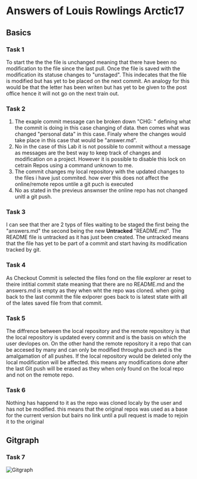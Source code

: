 # Answers of Louis Rowlings Arctic17 

## Basics
### Task 1
To start the the the file is unchanged meaning that there have been no modification to the file since the last pull. 
Once the file is saved with the modification its statuse changes to "unstaged". This indecates that the file is modified but has yet to be placed on the next commit. An analogy for this would be that the letter has been writen but has yet to be given to the post office hence it will not go on the next train out.

### Task 2
1. The exaple commit message can be broken down "CHG: " defining what the commit is doing in this case changing of data. then comes what was changed "personal data" in this case. Finaly where the changes would take place in this case that would be "answer.md".
2. No in the case of this Lab it is not possible to commit without a message as messages are the best way to keep track of changes and modification on a project. However it is possible to disable this lock on cetrain Repos using a command unknown to me.
3. The commit changes my local repository with the updated changes to the files i have just commited. how ever this does not affect the online/remote repos untile a git puch is executed 
4. No as stated in the previeus answnser the online repo has not changed unitl a git push.


### Task 3
I can see that ther are 2 typs of files waiting to be staged the first being the "answers.md" the second being the new **Untracked** "README.md". The README file is untracked as it has just been created. The untracked means that the file has yet to be part of a commit and start having its modification tracked by git.

### Task 4
As Checkout Commit is selected the files fond on the file explorer ar reset to theire intitial commit state meaning that there are no README.md and the answers.md is empty as they when wht the repo was cloned. when going back to the last commit the file exlporer goes back to is latest state with all of the lates saved file from that commit.

### Task 5
The diffrence between the local repository and the remote repository is that the local repository is updated every commit and is the basis on which the user devlopes on. On the other hand the remote repository it a repo that can be accesed by many and can only be modified througha puch and is the amalgamation of all pushes. 
If the local repository would be deleted only the local modification will be affected. this means any modifications done after the last Git push will be erased as they when only found on the local repo and not on the remote repo.

### Task 6
Nothing has happend to it as the repo was cloned localy by the user and has not be modified. this means that the original repos was used as a base for the current version but bairs no link until a pull request is made to rejoin it to the original 

## Gitgraph

### Task 7
![Gitgraph](img/gitgraph.svg)